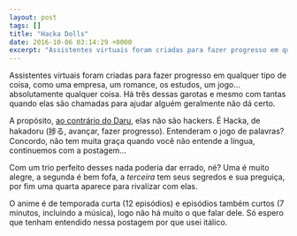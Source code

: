```yaml
---
layout: post
tags: []
title: "Hacka Dolls"
date: 2016-10-06 03:14:29 +0000
excerpt: "Assistentes virtuais foram criadas para fazer progresso em qualquer tipo de coisa, como uma empresa, um romance, os estudos, um jogo…..."
---
```


Assistentes virtuais foram criadas para fazer progresso em qualquer tipo de coisa, como uma empresa, um romance, os estudos, um jogo… absolutamente qualquer coisa. Há três dessas garotas e mesmo com tantas quando elas são chamadas para ajudar alguém geralmente não dá certo.

A propósito, [ao contrário do Daru](http://i.imgur.com/N3DmVCa.jpg), elas não são hackers. É Hacka, de hakadoru (捗る, avançar, fazer progresso). Entenderam o jogo de palavras? Concordo, não tem muita graça quando você não entende a língua, continuemos com a postagem…

Com um trio perfeito desses nada poderia dar errado, né? Uma é muito alegre, a segunda é bem fofa, a *terceira* tem seus segredos e sua preguiça, por fim uma quarta aparece para rivalizar com elas.

O anime é de temporada curta (12 episódios) e episódios também curtos (7 minutos, incluindo a música), logo não há muito o que falar dele. Só espero que tenham entendido nessa postagem por que usei itálico.